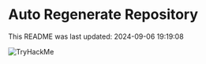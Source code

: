 # Auto Regenerate Repository

This README was last updated: 2024-09-06 19:19:08

 ![TryHackMe](https://tryhackme.com/badge/533634)